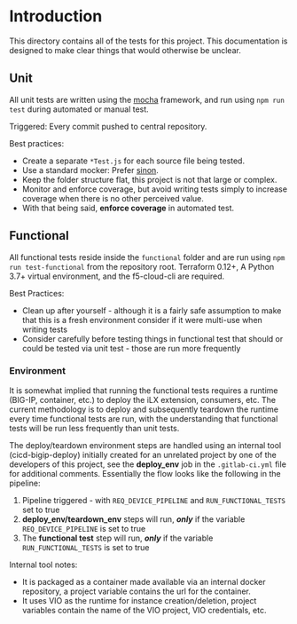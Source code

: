 # Introduction

This directory contains all of the tests for this project.  This documentation is designed to make clear things that would otherwise be unclear.

## Unit

All unit tests are written using the [mocha](https://mochajs.org) framework, and run using ```npm run test``` during automated or manual test.

Triggered: Every commit pushed to central repository.

Best practices:

- Create a separate ```*Test.js``` for each source file being tested.
- Use a standard mocker:  Prefer [sinon](https://sinonjs.org). 
- Keep the folder structure flat, this project is not that large or complex.
- Monitor and enforce coverage, but avoid writing tests simply to increase coverage when there is no other perceived value.
- With that being said, **enforce coverage** in automated test.

## Functional

All functional tests reside inside the ```functional``` folder and are run using ```npm run test-functional``` from the repository root.  Terraform 0.12+, A Python 3.7+ virtual environment, and the f5-cloud-cli are required.

Best Practices:

- Clean up after yourself - although it is a fairly safe assumption to make that this is a fresh environment consider if it were multi-use when writing tests
- Consider carefully before testing things in functional test that should or could be tested via unit test - those are run more frequently

### Environment

It is somewhat implied that running the functional tests requires a runtime (BIG-IP, container, etc.) to deploy the iLX extension, consumers, etc.  The current methodology is to deploy and subsequently teardown the runtime every time functional tests are run, with the understanding that functional tests will be run less frequently than unit tests.

The deploy/teardown environment steps are handled using an internal tool (cicd-bigip-deploy) initially created for an unrelated project by one of the developers of this project, see the **deploy_env** job in the ```.gitlab-ci.yml``` file for additional comments.  Essentially the flow looks like the following in the pipeline:

1. Pipeline triggered - with `REQ_DEVICE_PIPELINE` and `RUN_FUNCTIONAL_TESTS` set to true
2. **deploy_env/teardown_env** steps will run, ***only*** if the variable `REQ_DEVICE_PIPELINE` is set to true
3. The **functional test** step will run, ***only*** if the variable `RUN_FUNCTIONAL_TESTS` is set to true

Internal tool notes:

- It is packaged as a container made available via an internal docker repository, a project variable contains the url for the container.
- It uses VIO as the runtime for instance creation/deletion, project variables contain the name of the VIO project, VIO credentials, etc.